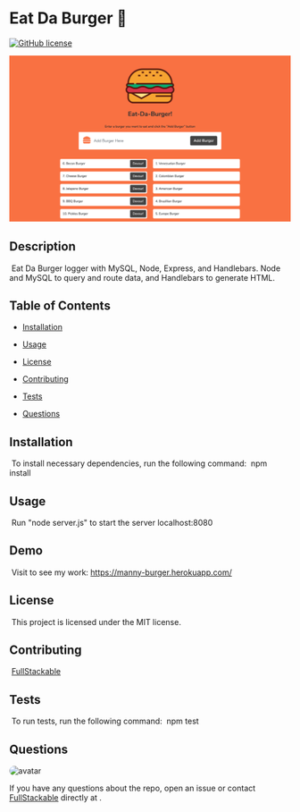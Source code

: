 # Eat Da Burger 🍔
[![GitHub license](https://img.shields.io/badge/license-MIT-blue.svg)](https://github.com/FullStackable)

![FullStackable](eatdaburger.png)

## Description
​
Eat Da Burger logger with MySQL, Node, Express, and Handlebars. Node and MySQL to query and route data, and Handlebars to generate HTML.
​
## Table of Contents
* [Installation](#installation) 
 
* [Usage](#usage) 
 
* [License](#license) 
 
* [Contributing](#contributing) 
 
* [Tests](#tests) 
 
* [Questions](#questions) 

## Installation
​
To install necessary dependencies, run the following command:
​
npm install
​
## Usage
​
Run "node server.js" to start the server localhost:8080
​

## Demo
​
Visit to see my work: https://manny-burger.herokuapp.com/


## License
​
This project is licensed under the MIT license.
  
## Contributing
​
[FullStackable]('https://github.com/FullStackable') 

## Tests
​
To run tests, run the following command:
​
npm test
​
## Questions
​
<img src="https://avatars1.githubusercontent.com/u/7883863?v=4" alt="avatar" style="border-radius: 16px" width="30" />

If you have any questions about the repo, open an issue or contact [FullStackable](https://github.com/FullStackable) directly at .
